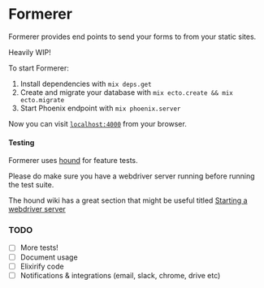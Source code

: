 # Formerer

Formerer provides end points to send your forms to from your static sites.

Heavily WIP!

To start Formerer:

  1. Install dependencies with `mix deps.get`
  2. Create and migrate your database with `mix ecto.create && mix ecto.migrate`
  3. Start Phoenix endpoint with `mix phoenix.server`

Now you can visit [`localhost:4000`](http://localhost:4000) from your browser.

#### Testing

Formerer uses [hound](https://github.com/HashNuke/hound) for feature tests.

Please do make sure you have a webdriver server running before running the test suite.

The hound wiki has a great section that might be useful titled [Starting a webdriver server](https://github.com/HashNuke/hound/wiki/Starting-a-webdriver-server)

### TODO

- [ ] More tests!
- [ ] Document usage
- [ ] Elixirify code
- [ ] Notifications & integrations (email, slack, chrome, drive etc)

